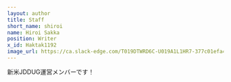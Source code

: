 ```yaml
---
layout: author
title: Staff
short_name: shiroi
name: Hiroi Sakka
position: Writer
x_id: Haktak1192
image_url: https://ca.slack-edge.com/T019DTWRD6C-U019A1L1HR7-377c01efa4e5-512
---
```


新米JDDUG運営メンバーです！ 
